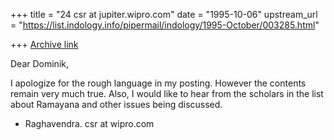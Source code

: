 +++
title = "24 csr at jupiter.wipro.com"
date = "1995-10-06"
upstream_url = "https://list.indology.info/pipermail/indology/1995-October/003285.html"

+++
[Archive link](https://list.indology.info/pipermail/indology/1995-October/003285.html)


Dear Dominik,

I apologize for the rough language in my posting. However the contents
remain very much true. Also, I would like to hear from the scholars
in the list about Ramayana and other issues being discussed.

- Raghavendra.  csr at wipro.com





